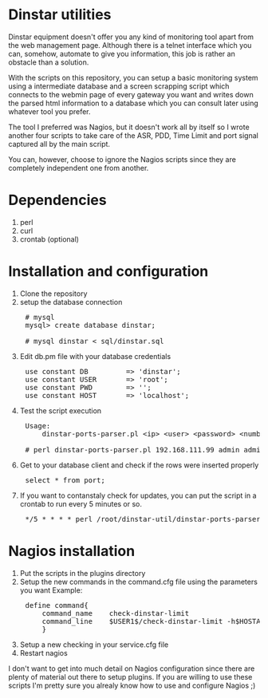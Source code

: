 Dinstar utilities
=================

Dinstar equipment doesn't offer you any kind of monitoring tool apart from the web management page. Although there is a 
telnet interface which you can, somehow, automate to give you information, this job is rather an obstacle than a solution.

With the scripts on this repository, you can setup a basic monitoring system using a intermediate database and a screen 
scrapping script which connects to the webmin page of every gateway you want and writes down the parsed html information
to a database which you can consult later using whatever tool you prefer.

The tool I preferred was Nagios, but it doesn't work all by itself so I wrote another four scripts to take care of the ASR,
PDD, Time Limit and port signal captured all by the main script.

You can, however, choose to ignore the Nagios scripts since they are completely independent one from another.

Dependencies
=================

1. perl
2. curl
3. crontab (optional)

Installation and configuration
=================

1. Clone the repository 
2. setup the database connection
<pre>
    # mysql 
    mysql> create database dinstar;

    # mysql dinstar &#60; sql/dinstar.sql
</pre>
3. Edit db.pm file with your database credentials
<pre>
    use constant DB         => 'dinstar';
    use constant USER       => 'root';
    use constant PWD        => '';
    use constant HOST       => 'localhost';
</pre>
4. Test the script execution
<pre>
    Usage:
        dinstar-ports-parser.pl &#60;ip&#62; &#60;user&#62; &#60;password&#62; &#60;number-of-ports&#62;

    # perl dinstar-ports-parser.pl 192.168.111.99 admin admin 8
</pre>

6. Get to your database client and check if the rows were inserted properly
<pre>
    select * from port;
</pre>

7. If you want to contanstaly check for updates, you can put the script in a crontab to run every 5 minutes or so.
<pre>
    */5 * * * * perl /root/dinstar-util/dinstar-ports-parser.pl 192.168.111.99 admin admin 8
</pre>

Nagios installation
=================

1. Put the scripts in the plugins directory
2. Setup the new commands in the command.cfg file using the parameters you want
   Example:
<pre>
    define command{
        command_name    check-dinstar-limit
        command_line    $USER1$/check-dinstar-limit -h$HOSTADDRESS$ -w30 -c15
        }
</pre>
3. Setup a new checking in your service.cfg file
4. Restart nagios

I don't want to get into much detail on Nagios configuration since there are plenty of material out there to setup plugins.
If you are willing to use these scripts I'm pretty sure you alrealy know how to use and configure Nagios ;)
